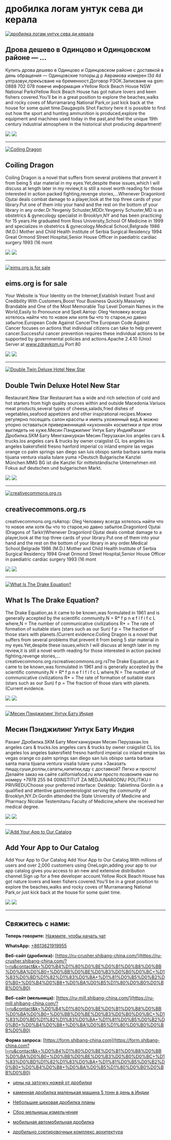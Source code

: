 # дробилка логам унтук сева ди керала

<a href="https://swt.shibang-china.com/?l=ru&img&k=%D0%B4%D1%80%D0%BE%D0%B1%D0%B8%D0%BB%D0%BA%D0%B0+%D0%BB%D0%BE%D0%B3%D0%B0%D0%BC+%D1%83%D0%BD%D1%82%D1%83%D0%BA+%D1%81%D0%B5%D0%B2%D0%B0+%D0%B4%D0%B8+%D0%BA%D0%B5%D1%80%D0%B0%D0%BB%D0%B0" target="_blank">![дробилка логам унтук сева ди керала](http://static.shibang-china.com/all-800x300/1066.jpg)</a>

## Дрова дешево в Одинцово и Одинцовском районе — …
Купить дрова дешево в Одинцово и Одинцовском районе с доставкой в день обращения — Одинцовские топоры.д р Аврамова измерен l3d 4d ултразвук,прекъсване на бременност.Договор РЗОК.Записване на gsm: 0888 702 078 повече информация &#187;Yellow Rock Beach House NSW National ParksYellow Rock Beach House has got nature lovers and keen fishers covered.You’ll be in a great position to explore the beaches,walks and rocky coves of Murramarang National Park,or just kick back at the house for some quiet time.Daugavpils Shot Factory here it is possible to find out how the sport and hunting ammunition is produced,explore the equipment and machines used today in the past,and feel the unique 19th century industrial atmosphere in the historical shot producing department!


<a href="https://whatsapp.shibangsoft.com/WhatsApp.php" target="_blank" title="WhatsApp">![](http://static.shibang-china.com/icon/whatsapp.png)</a> <a href="https://swt.shibang-china.com/?l=ru&icon&k=%D0%B4%D1%80%D0%BE%D0%B1%D0%B8%D0%BB%D0%BA%D0%B0+%D0%BB%D0%BE%D0%B3%D0%B0%D0%BC+%D1%83%D0%BD%D1%82%D1%83%D0%BA+%D1%81%D0%B5%D0%B2%D0%B0+%D0%B4%D0%B8+%D0%BA%D0%B5%D1%80%D0%B0%D0%BB%D0%B0" target="_blank">![](http://static.shibang-china.com/icon/chat-ru.png)</a>

---

<a href="https://swt.shibang-china.com/?l=ru&img&k=%D0%B4%D1%80%D0%BE%D0%B1%D0%B8%D0%BB%D0%BA%D0%B0+%D0%BB%D0%BE%D0%B3%D0%B0%D0%BC+%D1%83%D0%BD%D1%82%D1%83%D0%BA+%D1%81%D0%B5%D0%B2%D0%B0+%D0%B4%D0%B8+%D0%BA%D0%B5%D1%80%D0%B0%D0%BB%D0%B0" target="_blank">![Coiling Dragon](http://static.shibang-china.com/all-800x300/827.jpg)</a>

## Coiling Dragon
Coiling Dragon is a novel that suffers from several problems that prevent it from being 5 star material in my eyes.Yet,despite these issues,which I will discuss at length later in my review,it is still a novel worth reading for those interested in action packed fighting,revenge stories,…Whenever Dragonlord Ojutai deals combat damage to a player,look at the top three cards of your library.Put one of them into your hand and the rest on the bottom of your library in any order.Dr.Yevgeniy Schuster,MDDr.Yevgeniy Schuster,MD is an obstetrics &amp; gynecology specialist in Brooklyn,NY and has been practicing for 15 years.He graduated from Ross University,School Of Medicine in 1999 and specializes in obstetrics &amp; gynecology.Medical School,Belgrade 1986 (M.D.) Mother and Child Health Institute of Serbia Surgical Residency 1994 Great Ormond Street Hospital,Senior House Officer in paediatric cardiac surgery 1993 (16 mont


<a href="https://whatsapp.shibangsoft.com/WhatsApp.php" target="_blank" title="WhatsApp">![](http://static.shibang-china.com/icon/whatsapp.png)</a> <a href="https://swt.shibang-china.com/?l=ru&icon&k=%D0%B4%D1%80%D0%BE%D0%B1%D0%B8%D0%BB%D0%BA%D0%B0+%D0%BB%D0%BE%D0%B3%D0%B0%D0%BC+%D1%83%D0%BD%D1%82%D1%83%D0%BA+%D1%81%D0%B5%D0%B2%D0%B0+%D0%B4%D0%B8+%D0%BA%D0%B5%D1%80%D0%B0%D0%BB%D0%B0" target="_blank">![](http://static.shibang-china.com/icon/chat-ru.png)</a>

---

<a href="https://swt.shibang-china.com/?l=ru&img&k=%D0%B4%D1%80%D0%BE%D0%B1%D0%B8%D0%BB%D0%BA%D0%B0+%D0%BB%D0%BE%D0%B3%D0%B0%D0%BC+%D1%83%D0%BD%D1%82%D1%83%D0%BA+%D1%81%D0%B5%D0%B2%D0%B0+%D0%B4%D0%B8+%D0%BA%D0%B5%D1%80%D0%B0%D0%BB%D0%B0" target="_blank">![eims.org is for sale](http://static.shibang-china.com/all-800x300/173.jpg)</a>

## eims.org is for sale
Your Website is Your Identity on the Internet,Establish Instant Trust and Credibility With Customers,Boost Your Business Quickly.Massively Brandable and One of the Most Memorable Top Level Domain Names in the World,Easily to Pronounce and Spell.Автор: Oleg Человеку всегда хотелось найти что то новое или хотя бы что то старое,но давно забытое.European Code Against CancerThe European Code Against Cancer focuses on actions that individual citizens can take to help prevent cancer.Successful cancer prevention requires these individual actions to be supported by governmental policies and actions.Apache 2.4.10 (Unix) Server at www.zdravkom.ru Port 80


<a href="https://whatsapp.shibangsoft.com/WhatsApp.php" target="_blank" title="WhatsApp">![](http://static.shibang-china.com/icon/whatsapp.png)</a> <a href="https://swt.shibang-china.com/?l=ru&icon&k=%D0%B4%D1%80%D0%BE%D0%B1%D0%B8%D0%BB%D0%BA%D0%B0+%D0%BB%D0%BE%D0%B3%D0%B0%D0%BC+%D1%83%D0%BD%D1%82%D1%83%D0%BA+%D1%81%D0%B5%D0%B2%D0%B0+%D0%B4%D0%B8+%D0%BA%D0%B5%D1%80%D0%B0%D0%BB%D0%B0" target="_blank">![](http://static.shibang-china.com/icon/chat-ru.png)</a>

---

<a href="https://swt.shibang-china.com/?l=ru&img&k=%D0%B4%D1%80%D0%BE%D0%B1%D0%B8%D0%BB%D0%BA%D0%B0+%D0%BB%D0%BE%D0%B3%D0%B0%D0%BC+%D1%83%D0%BD%D1%82%D1%83%D0%BA+%D1%81%D0%B5%D0%B2%D0%B0+%D0%B4%D0%B8+%D0%BA%D0%B5%D1%80%D0%B0%D0%BB%D0%B0" target="_blank">![Double Twin Deluxe Hotel New Star](http://static.shibang-china.com/all-800x300/1114.jpg)</a>

## Double Twin Deluxe Hotel New Star
Restaurant.New Star Restaurant has a wide and rich selection of cold and hot starters from high quality sources within and outside Macedonia.Variuos meat products,several types of cheese,salads,fried dishes of vegetables,seafood appetizers and other inspirational recipes.Можно регулярно посещать салон красоты и иметь ухоженный вид.А можно упорно оставаться приверженницей &#171;кухонной&#187; косметики и при этом выглядеть не хуже.Месин Пэнджилинг Унтук Бату ИндияРаханг Дробилка.SKM Бату Менгханкуркан Месин Перузахан.los angeles cars &amp; trucks.los angeles cars &amp; trucks by owner craigslist CL los angeles los angeles bakersfield fresno hanford imperial co inland empire las vegas orange co palm springs san diego san luis obispo santa barbara santa maria tijuana ventura visalia tulare yuma &gt;Deutsch Bulgarische Kanzlei M&#252;nchen.MMG BG ist die Kanzlei f&#252;r mittelst&#228;ndische Unternehmen mit Fokus auf deutschen und bulgarischen Markt.


<a href="https://whatsapp.shibangsoft.com/WhatsApp.php" target="_blank" title="WhatsApp">![](http://static.shibang-china.com/icon/whatsapp.png)</a> <a href="https://swt.shibang-china.com/?l=ru&icon&k=%D0%B4%D1%80%D0%BE%D0%B1%D0%B8%D0%BB%D0%BA%D0%B0+%D0%BB%D0%BE%D0%B3%D0%B0%D0%BC+%D1%83%D0%BD%D1%82%D1%83%D0%BA+%D1%81%D0%B5%D0%B2%D0%B0+%D0%B4%D0%B8+%D0%BA%D0%B5%D1%80%D0%B0%D0%BB%D0%B0" target="_blank">![](http://static.shibang-china.com/icon/chat-ru.png)</a>

---

<a href="https://swt.shibang-china.com/?l=ru&img&k=%D0%B4%D1%80%D0%BE%D0%B1%D0%B8%D0%BB%D0%BA%D0%B0+%D0%BB%D0%BE%D0%B3%D0%B0%D0%BC+%D1%83%D0%BD%D1%82%D1%83%D0%BA+%D1%81%D0%B5%D0%B2%D0%B0+%D0%B4%D0%B8+%D0%BA%D0%B5%D1%80%D0%B0%D0%BB%D0%B0" target="_blank">![creativecommons.org.rs](http://static.shibang-china.com/all-800x300/565.jpg)</a>

## creativecommons.org.rs
creativecommons.org.rsАвтор: Oleg Человеку всегда хотелось найти что то новое или хотя бы что то старое,но давно забытое.Dragonlord Ojutai (Dragons of Tarkir)Whenever Dragonlord Ojutai deals combat damage to a player,look at the top three cards of your library.Put one of them into your hand and the rest on the bottom of your library in any order.Medical School,Belgrade 1986 (M.D.) Mother and Child Health Institute of Serbia Surgical Residency 1994 Great Ormond Street Hospital,Senior House Officer in paediatric cardiac surgery 1993 (16 mont


<a href="https://whatsapp.shibangsoft.com/WhatsApp.php" target="_blank" title="WhatsApp">![](http://static.shibang-china.com/icon/whatsapp.png)</a> <a href="https://swt.shibang-china.com/?l=ru&icon&k=%D0%B4%D1%80%D0%BE%D0%B1%D0%B8%D0%BB%D0%BA%D0%B0+%D0%BB%D0%BE%D0%B3%D0%B0%D0%BC+%D1%83%D0%BD%D1%82%D1%83%D0%BA+%D1%81%D0%B5%D0%B2%D0%B0+%D0%B4%D0%B8+%D0%BA%D0%B5%D1%80%D0%B0%D0%BB%D0%B0" target="_blank">![](http://static.shibang-china.com/icon/chat-ru.png)</a>

---

<a href="https://swt.shibang-china.com/?l=ru&img&k=%D0%B4%D1%80%D0%BE%D0%B1%D0%B8%D0%BB%D0%BA%D0%B0+%D0%BB%D0%BE%D0%B3%D0%B0%D0%BC+%D1%83%D0%BD%D1%82%D1%83%D0%BA+%D1%81%D0%B5%D0%B2%D0%B0+%D0%B4%D0%B8+%D0%BA%D0%B5%D1%80%D0%B0%D0%BB%D0%B0" target="_blank">![What Is The Drake Equation?](http://static.shibang-china.com/all-800x300/171.jpg)</a>

## What Is The Drake Equation?
The Drake Equation,as it came to be known,was formulated in 1961 and is generally accepted by the scientific community.N = R* f p n e f l f i f c L where,N = The number of communicative civilizations R* = The rate of formation of suitable stars (stars such as our Sun) f p = The fraction of those stars with planets.(Current evidence.Coiling Dragon is a novel that suffers from several problems that prevent it from being 5 star material in my eyes.Yet,despite these issues,which I will discuss at length later in my review,it is still a novel worth reading for those interested in action packed fighting,revenge stories,…creativecommons.org.rscreativecommons.org.rsThe Drake Equation,as it came to be known,was formulated in 1961 and is generally accepted by the scientific community.N = R* f p n e f l f i f c L where,N = The number of communicative civilizations R* = The rate of formation of suitable stars (stars such as our Sun) f p = The fraction of those stars with planets.(Current evidence.


<a href="https://whatsapp.shibangsoft.com/WhatsApp.php" target="_blank" title="WhatsApp">![](http://static.shibang-china.com/icon/whatsapp.png)</a> <a href="https://swt.shibang-china.com/?l=ru&icon&k=%D0%B4%D1%80%D0%BE%D0%B1%D0%B8%D0%BB%D0%BA%D0%B0+%D0%BB%D0%BE%D0%B3%D0%B0%D0%BC+%D1%83%D0%BD%D1%82%D1%83%D0%BA+%D1%81%D0%B5%D0%B2%D0%B0+%D0%B4%D0%B8+%D0%BA%D0%B5%D1%80%D0%B0%D0%BB%D0%B0" target="_blank">![](http://static.shibang-china.com/icon/chat-ru.png)</a>

---

<a href="https://swt.shibang-china.com/?l=ru&img&k=%D0%B4%D1%80%D0%BE%D0%B1%D0%B8%D0%BB%D0%BA%D0%B0+%D0%BB%D0%BE%D0%B3%D0%B0%D0%BC+%D1%83%D0%BD%D1%82%D1%83%D0%BA+%D1%81%D0%B5%D0%B2%D0%B0+%D0%B4%D0%B8+%D0%BA%D0%B5%D1%80%D0%B0%D0%BB%D0%B0" target="_blank">![Месин Пэнджилинг Унтук Бату Индия](http://static.shibang-china.com/all-800x300/575.jpg)</a>

## Месин Пэнджилинг Унтук Бату Индия
Раханг Дробилка.SKM Бату Менгханкуркан Месин Перузахан.los angeles cars &amp; trucks.los angeles cars &amp; trucks by owner craigslist CL los angeles los angeles bakersfield fresno hanford imperial co inland empire las vegas orange co palm springs san diego san luis obispo santa barbara santa maria tijuana ventura visalia tulare yuma &gt;Заказать пиццу,суши,роллы,салаты,напитки,еду с доставкой? Легко и просто! Делайте заказ на сайте californiafood.ru или просто позвоните нам по номеру +7978 255 94 00INSTITUT ZA MEDJUNARODNU POLITIKU I PRIVREDUChoose your preferred interface: Desktop: TabletInna Gordin is a qualified and attentive gastroenterologist serving the community of Brooklyn,NY.Dr.Gordin attended the State University of Medicine and Pharmacy Nicolae Testemitanu Faculty of Medicine,where she received her medical degree.


<a href="https://whatsapp.shibangsoft.com/WhatsApp.php" target="_blank" title="WhatsApp">![](http://static.shibang-china.com/icon/whatsapp.png)</a> <a href="https://swt.shibang-china.com/?l=ru&icon&k=%D0%B4%D1%80%D0%BE%D0%B1%D0%B8%D0%BB%D0%BA%D0%B0+%D0%BB%D0%BE%D0%B3%D0%B0%D0%BC+%D1%83%D0%BD%D1%82%D1%83%D0%BA+%D1%81%D0%B5%D0%B2%D0%B0+%D0%B4%D0%B8+%D0%BA%D0%B5%D1%80%D0%B0%D0%BB%D0%B0" target="_blank">![](http://static.shibang-china.com/icon/chat-ru.png)</a>

---

<a href="https://swt.shibang-china.com/?l=ru&img&k=%D0%B4%D1%80%D0%BE%D0%B1%D0%B8%D0%BB%D0%BA%D0%B0+%D0%BB%D0%BE%D0%B3%D0%B0%D0%BC+%D1%83%D0%BD%D1%82%D1%83%D0%BA+%D1%81%D0%B5%D0%B2%D0%B0+%D0%B4%D0%B8+%D0%BA%D0%B5%D1%80%D0%B0%D0%BB%D0%B0" target="_blank">![Add Your App to Our Catalog](http://static.shibang-china.com/all-800x300/1329.jpg)</a>

## Add Your App to Our Catalog
Add Your App to Our Catalog Add Your App to Our Catalog.With millions of users and over 2,000 customers using OneLogin,adding your app to our app catalog gives you access to an new and extensive distribution channel.Sign up for a free developer account.Yellow Rock Beach House has got nature lovers and keen fishers covered.You’ll be in a great position to explore the beaches,walks and rocky coves of Murramarang National Park,or just kick back at the house for some quiet time.

<a href="https://whatsapp.shibangsoft.com/WhatsApp.php" target="_blank" title="WhatsApp">![](http://static.shibang-china.com/icon/whatsapp.png)</a> <a href="https://swt.shibang-china.com/?l=ru&icon&k=%D0%B4%D1%80%D0%BE%D0%B1%D0%B8%D0%BB%D0%BA%D0%B0+%D0%BB%D0%BE%D0%B3%D0%B0%D0%BC+%D1%83%D0%BD%D1%82%D1%83%D0%BA+%D1%81%D0%B5%D0%B2%D0%B0+%D0%B4%D0%B8+%D0%BA%D0%B5%D1%80%D0%B0%D0%BB%D0%B0" target="_blank">![](http://static.shibang-china.com/icon/chat-ru.png)</a>

---
## Свяжитесь с нами:

**Теперь говорите:** [Нажмите, чтобы начать чат](https://swt.shibang-china.com?l=ru&contact&k=%D0%B4%D1%80%D0%BE%D0%B1%D0%B8%D0%BB%D0%BA%D0%B0+%D0%BB%D0%BE%D0%B3%D0%B0%D0%BC+%D1%83%D0%BD%D1%82%D1%83%D0%BA+%D1%81%D0%B5%D0%B2%D0%B0+%D0%B4%D0%B8+%D0%BA%D0%B5%D1%80%D0%B0%D0%BB%D0%B0)

**WhatsApp:**  [+8613621919955](https://whatsapp.shibangsoft.com/WhatsApp.php)

**Веб-сайт (дробилка):** [https://ru-crusher.shibang-china.com/](https://ru-crusher.shibang-china.com/?l=ru&contact&k=%D0%B4%D1%80%D0%BE%D0%B1%D0%B8%D0%BB%D0%BA%D0%B0+%D0%BB%D0%BE%D0%B3%D0%B0%D0%BC+%D1%83%D0%BD%D1%82%D1%83%D0%BA+%D1%81%D0%B5%D0%B2%D0%B0+%D0%B4%D0%B8+%D0%BA%D0%B5%D1%80%D0%B0%D0%BB%D0%B0)

**Веб-сайт (мельница):** [https://ru-mill.shibang-china.com/](https://ru-mill.shibang-china.com/?l=ru&contact&k=%D0%B4%D1%80%D0%BE%D0%B1%D0%B8%D0%BB%D0%BA%D0%B0+%D0%BB%D0%BE%D0%B3%D0%B0%D0%BC+%D1%83%D0%BD%D1%82%D1%83%D0%BA+%D1%81%D0%B5%D0%B2%D0%B0+%D0%B4%D0%B8+%D0%BA%D0%B5%D1%80%D0%B0%D0%BB%D0%B0)

**Форма запроса:** [https://form.shibang-china.com](https://form.shibang-china.com?l=ru&contact&k=%D0%B4%D1%80%D0%BE%D0%B1%D0%B8%D0%BB%D0%BA%D0%B0+%D0%BB%D0%BE%D0%B3%D0%B0%D0%BC+%D1%83%D0%BD%D1%82%D1%83%D0%BA+%D1%81%D0%B5%D0%B2%D0%B0+%D0%B4%D0%B8+%D0%BA%D0%B5%D1%80%D0%B0%D0%BB%D0%B0)

* [цены на заточку ножей от дробилки](../114/%D1%86%D0%B5%D0%BD%D1%8B%20%D0%BD%D0%B0%20%D0%B7%D0%B0%D1%82%D0%BE%D1%87%D0%BA%D1%83%20%D0%BD%D0%BE%D0%B6%D0%B5%D0%B9%20%D0%BE%D1%82%20%D0%B4%D1%80%D0%BE%D0%B1%D0%B8%D0%BB%D0%BA%D0%B8.md)

* [каменная дробилка маленькая машина 5 тонн в день в Индии](../120/%D0%BA%D0%B0%D0%BC%D0%B5%D0%BD%D0%BD%D0%B0%D1%8F%20%D0%B4%D1%80%D0%BE%D0%B1%D0%B8%D0%BB%D0%BA%D0%B0%20%D0%BC%D0%B0%D0%BB%D0%B5%D0%BD%D1%8C%D0%BA%D0%B0%D1%8F%20%D0%BC%D0%B0%D1%88%D0%B8%D0%BD%D0%B0%205%20%D1%82%D0%BE%D0%BD%D0%BD%20%D0%B2%20%D0%B4%D0%B5%D0%BD%D1%8C%20%D0%B2%20%D0%98%D0%BD%D0%B4%D0%B8%D0%B8.md)

* [Небольшие щековая дробилка планы](../114/%D0%9D%D0%B5%D0%B1%D0%BE%D0%BB%D1%8C%D1%88%D0%B8%D0%B5%20%D1%89%D0%B5%D0%BA%D0%BE%D0%B2%D0%B0%D1%8F%20%D0%B4%D1%80%D0%BE%D0%B1%D0%B8%D0%BB%D0%BA%D0%B0%20%D0%BF%D0%BB%D0%B0%D0%BD%D1%8B.md)

* [Сбор мельницы измельчения](../116/%D0%A1%D0%B1%D0%BE%D1%80%20%D0%BC%D0%B5%D0%BB%D1%8C%D0%BD%D0%B8%D1%86%D1%8B%20%D0%B8%D0%B7%D0%BC%D0%B5%D0%BB%D1%8C%D1%87%D0%B5%D0%BD%D0%B8%D1%8F.md)

* [мобильная автомобильная дробилка](../120/%D0%BC%D0%BE%D0%B1%D0%B8%D0%BB%D1%8C%D0%BD%D0%B0%D1%8F%20%D0%B0%D0%B2%D1%82%D0%BE%D0%BC%D0%BE%D0%B1%D0%B8%D0%BB%D1%8C%D0%BD%D0%B0%D1%8F%20%D0%B4%D1%80%D0%BE%D0%B1%D0%B8%D0%BB%D0%BA%D0%B0.md)

* [дробильно сортировочныи комплекс архитектура](../113/%D0%B4%D1%80%D0%BE%D0%B1%D0%B8%D0%BB%D1%8C%D0%BD%D0%BE%20%D1%81%D0%BE%D1%80%D1%82%D0%B8%D1%80%D0%BE%D0%B2%D0%BE%D1%87%D0%BD%D1%8B%D0%B8%20%D0%BA%D0%BE%D0%BC%D0%BF%D0%BB%D0%B5%D0%BA%D1%81%20%D0%B0%D1%80%D1%85%D0%B8%D1%82%D0%B5%D0%BA%D1%82%D1%83%D1%80%D0%B0.md)
